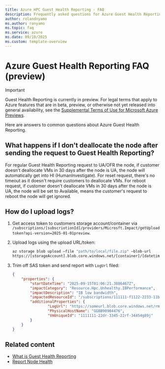 ```yaml
---
title: Azure HPC Guest Health Reporting - FAQ 
description: Frequently asked questions for Azure Guest Health Reporting.
author: rolandnyamo 
ms.author: ronyamo 
ms.topic: faq 
ms.service: azure 
ms.date: 09/18/2025 
ms.custom: template-overview 
---
```


# Azure Guest Health Reporting FAQ (preview)

> [!IMPORTANT]
> Guest Health Reporting is currently in preview. For legal terms that apply to Azure features that are in beta, preview, or otherwise not yet released into general availability, see the [Supplemental Terms of Use for Microsoft Azure Previews](https://azure.microsoft.com/support/legal/preview-supplemental-terms/).

Here are answers to common questions about Azure Guest Health Reporting.

## What happens if I don't deallocate the node after sending the request to Guest Health Reporting?

For regular Guest Health Reporting request to UA/OFR the node, if customer doesn't deallocate VMs in 30 days after the node is UA, the node will automatically get into HI (HumanInvestigate). For reset request, there's no timeout as it doesn't require customers to deallocate VMs. For reboot request, if customer doesn't deallocate VMs in 30 days after the node is UA, the node will be set to Available, means the customer's request to reboot the node will get ignored.

## How do I upload logs?

1. Get access token to customers storage account/container via
`/subscriptions/[subscriotionId]/providers/Microsft.Impact/getUploadtoken?api-version=2025-01-01preview`.

2. Upload logs using the upload URL/token:

    ```bash
    az storage blob upload –file "path/to/local/file.zip" –blob-url
    https://[storageAccount].blob.core.windows.net/[container]/[datetime]_[randomHash].zip?[SasToken]
    ```

3. Trim off SAS token and send report with `LogUrl` filed:

    ```json
    {
        "properties": {
            "startDateTime": "2025-09-15T01:06:21.3886467Z",
            "impactCategory": "Resource.Hpc.Unhealthy.IBPerformance",
            "impactDescription": "IB low bandwidth",
            "impactedResourceId": "/subscriptions/111111-f1122-2233-11bc-bb00123/resourceGroups/<rg_name>/providers/Microsoft.Compute/virtualMachines/<vm_name>",
            "additionalProperties": {
                    "LogUrl": "https://someurl.blob.core.windows.net/rma",
                    "PhysicalHostName": "GGBB90904476",
                    "VmUniqueId": "1111111-22dr-3345-22rf-34454g89j"
            }
        }
    }

    ```

## Related content

* [What is Guest Health Reporting](guest-health-overview.md)
* [Report Node Health](guest-health-impact-report.md)
